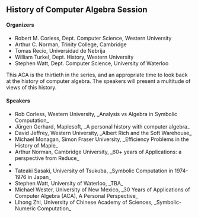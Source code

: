 <H2> History of Computer Algebra Session </H2>

<H4> Organizers </H4>

<ul> 
<li> Robert M. Corless, Dept. Computer Science, Western University </li>
<li> Arthur C. Norman, Trinity College, Cambridge </li>
<li> Tomas Recio, Universidad de Nebrija </li>
<li> William Turkel, Dept. History, Western University </li>
<li> Stephen Watt, Dept. Computer Science, University of Waterloo </li>
</ul>

<p> This ACA is the thirtieth in the series, and an appropriate time to look back at the history of computer algebra.  The speakers will present a multitude of views of this history.</p>

<H4> Speakers </H4>

<ul>
  <li> Rob Corless, Western University, _Analysis vs Algebra in Symbolic Computation_ </li>
  <li> Jürgen Gerhard, Maplesoft, _A personal history with computer algebra_ </li>
  <li> David Jeffrey, Western University, _Albert Rich and the Soft Warehouse_ </li>
  <li> Michael Monagan, Simon Fraser University, _Efficiency Problems in the History of Maple_ </li>
  <li> Arthur Norman, Cambridge University, _60+ years of Applications: a perspective from Reduce_ <li>
  <li> Tateaki Sasaki, University of Tsukuba, _Symbolic Computation in 1974-1976 in Japan_ </li>
  <li> Stephen Watt, University of Waterloo, _TBA_ </li>
  <li> Michael Wester, University of New Mexico, _30 Years of Applications of Computer Algebra (ACA), A
Personal Perspective_ </li>
  <li> Lihong Zhi, University of Chinese Academy of Sciences, _Symbolic-Numeric Computation_ </li>
</ul>
